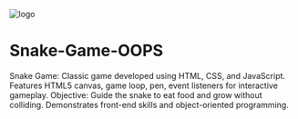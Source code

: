 ![logo]([https://drive.google.com/drive/u/0/my-drive?q=after:2023-06-07](https://drive.google.com/file/d/1Lnd31yjVMrUsfF7l0IlMwrW61wYw2Rze/view?usp=sharing))

# Snake-Game-OOPS
Snake Game: Classic game developed using HTML, CSS, and JavaScript. Features HTML5 canvas, game loop, pen, event listeners for interactive gameplay. Objective: Guide the snake to eat food and grow without colliding. Demonstrates front-end skills and object-oriented programming.

